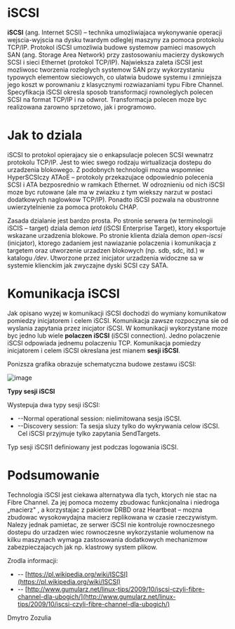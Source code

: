 # iSCSI

**iSCSI** (ang. Internet SCSI) – technika umozliwiajaca wykonywanie operacji wejscia-wyjscia na dysku twardym odleglej maszyny za pomoca protokolu TCP/IP. Protokol iSCSI umozliwia budowe systemow pamieci masowych SAN (ang. Storage Area Network) przy zastosowaniu macierzy dyskowych SCSI i sieci Ethernet (protokol TCP/IP). Najwieksza zaleta iSCSI jest mozliwosc tworzenia rozleglych systemow SAN przy wykorzystaniu typowych elementow sieciowych, co ulatwia budowe systemu i zmniejsza jego koszt w porownaniu z klasycznymi rozwiazaniami typu Fibre Channel. Specyfikacja iSCSI okresla sposob transformacji rownoleglych polecen SCSI na format TCP/IP i na odwrot. Transformacja polecen moze byc realizowana zarowno sprzetowo, jak i programowo.

# Jak to dziala

iSCSI to protokol opierajacy sie o enkapsulacje polecen SCSI wewnatrz protokolu TCP/IP. Jest to wiec swego rodzaju wirtualizacja dostepu do urzadzenia blokowego. Z podobnych technologii mozna wspomniec HyperSCSIczy ATAoE – protokoly przekazujace odpowiednio polecenia SCSI i ATA bezposrednio w ramkach Ethernet. W odroznieniu od nich iSCSI moze byc rutowane (ale ma w zwiazku z tym wiekszy narzut w postaci dodatkowych naglowkow TCP/IP). Ponadto iSCSI pozwala na obustronne uwierzytelnienie za pomoca protokolu CHAP.

Zasada dzialanie jest bardzo prosta. Po stronie serwera (w terminologii iSCIS – target) dziala demon _ietd_ (iSCSI Enterprise Target), ktory eksportuje wskazane urzadzenia blokowe. Po stronie klienta dziala demon _open-iscsi_ (inicjator), ktorego zadaniem jest nawiazanie polaczenia i komunikacja z targetem oraz utworzenie urzadzen blokowych (np. sdb, sdc, itd.) w katalogu _/dev_. Utworzone przez inicjator urzadzenia widoczne sa w systemie klienckim jak zwyczajne dyski SCSI czy SATA.

# Komunikacja iSCSI

Jak opisano wyzej w komunikacji iSCSI dochodzi do wymiany komunikatow pomiedzy inicjatorem i celem iSCSI. Komunikacja zawsze rozpoczyna sie od wyslania zapytania przez inicjator iSCSI. W komunikacji wykorzystane moze byc jedno lub wiele  **polaczen iSCSI**  (iSCSI connection). Jedno polaczenie iSCSI odpowiada jednemu polaczeniu TCP. Komunikacja pomiedzy inicjatorem i celem iSCSI okreslana jest mianem  **sesji iSCSI**.

Ponizsza grafika obrazuje schematyczna budowe zestawu iSCSI:


![image](https://cloud.githubusercontent.com/assets/25791214/22972245/1bc211ca-f379-11e6-8b4a-4839b75f7ec7.png)


**Typy sesji iSCSI**

Wystepuja dwa typy sesji iSCSI:

- --Normal operational session: nielimitowana sesja iSCSI.
- --Discovery session: Ta sesja sluzy tylko do wykrywania celow iSCSI. Cel iSCSI przyjmuje tylko zapytania SendTargets.

Typ sesji iSCSI1 definiowany jest podczas logowania iSCSI.

# Podsumowanie

Technologia  iSCSI jest ciekawa alternatywa dla tych, ktorych nie stac na Fibre Channel. Za jej pomoca mozemy zbudowac funkcjonalna i niedroga „macierz&quot; , a korzystajac z pakietow DRBD oraz Heartbeat – mozna zbudowac wysokowydajna macierz replikowana w czasie rzeczywistym. Nalezy jednak pamietac, ze serwer iSCSI nie kontroluje rownoczesnego dostepu do urzadzen wiec rownoczesne wykorzystanie wolumenow na kilku maszynach wymaga zastosowania dodatkowych mechanizmow zabezpieczajacych jak np. klastrowy system plikow.

Zrodla informacji:

- -- [https://pl.wikipedia.org/wiki/ISCSI](https://pl.wikipedia.org/wiki/ISCSI)
- -- [http://www.gumularz.net/linux-tips/2009/10/iscsi-czyli-fibre-channel-dla-ubogich/](http://www.gumularz.net/linux-tips/2009/10/iscsi-czyli-fibre-channel-dla-ubogich/)

Dmytro Zozulia
